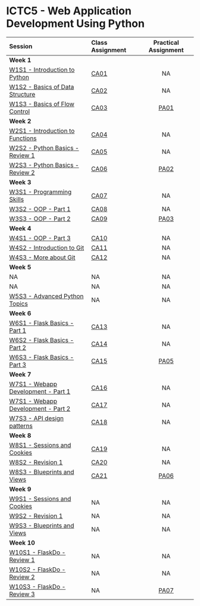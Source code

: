 # ICTC5 - Web Application Development Using Python 

| Session                                        | Class Assignment                    |       Practical Assignment       |
| :--------------------------------------------- | :---------------------------------- | :------------------------------: |
| **Week 1**                                     |
| [W1S1 - Introduction to Python](./W1/S1/)      | [CA01](./W1/S1/CA01.md)             |                NA                |
| [W1S2 - Basics of Data Structure](./W1/S2/)    | [CA02](./W1/S2/CA02.md)             |                NA                |
| [W1S3 - Basics of Flow Control](./W1/S3/)      | [CA03](./W1/S3/CA03.md)             |     [PA01](./W1/S3/PA01.md)      |
| **Week 2**                                     |
| [W2S1 - Introduction to Functions](./W2/S1/)   | [CA04](./W2/S1/CA04.md)             |                NA                |
| [W2S2 - Python Basics - Review 1](./W2/S2/)    | [CA05](./W2/S2/CA05.md)             |                NA                |
| [W2S3 - Python Basics - Review 2](./W2/S3/)    | [CA06](./W2/S3/CA06-Tic-Tac-Toe.md) | [PA02](./W2/S3/PA02-Fruitman.md) |
| **Week 3**                                     |
| [W3S1 - Programming Skills](./W3/S1/)          | [CA07](./W3/S1/CA07.md)             |                NA                |
| [W3S2 - OOP - Part 1](./W3/S2/)                | [CA08](./W3/S2/CA08.md)             |                NA                |
| [W3S3 - OOP - Part 2](./W3/S3/)                | [CA09](./W3/S3/CA00.md)             |  [PA03](./W3/S3/PA03-Shapes.md)  |
| **Week 4**                                     |
| [W4S1 - OOP - Part 3](./W4/S1/)                | [CA10](./W4/S1/CA10.md)             |                NA                |
| [W4S2 - Introduction to Git](./W4/S2/)         | [CA11](./W4/S2/CA11.md)             |                NA                |
| [W4S3 - More about Git](./W4/S2/)              | [CA12](./W4/S2/CA11.md)             |                NA                |
| **Week 5**                                     |
| NA                                             | NA                                  |                NA                |
| NA                                             | NA                                  |                NA                |
| [W5S3 - Advanced Python Topics](./W5/S3/)      | NA                                  |                NA                |
| **Week 6**                                     |
| [W6S1 - Flask Basics - Part 1](./W6/S1/)       | [CA13](./W6/S1/CA00.md)             |                NA                |
| [W6S2 - Flask Basics - Part 2](./W6/S2/)       | [CA14](./W6/S2/CA00.md)             |                NA                |
| [W6S3 - Flask Basics - Part 3](./W6/S3/)       | [CA15](./W6/S3/CA00.md)             |     [PA05](./W6/S3/PA05.md)      |
| **Week 7**                                     |
| [W7S1 - Webapp Development - Part 1](./W7/S1/) | [CA16](./W6/S1/CA00.md)             |                NA                |
| [W7S1 - Webapp Development - Part 2](./W7/S2/) | [CA17](./W6/S2/CA00.md)             |                NA                |
| [W7S3 - API design patterns](./W7/S3/)         | [CA18](./W6/S3/CA00.md)             |                NA                |
| **Week 8**                                     |
| [W8S1 - Sessions and Cookies](./W7/S1/)        | [CA19](./W6/S1/CA00.md)             |                NA                |
| [W8S2 - Revision 1](./W7/S2/)                  | [CA20](./W6/S2/CA00.md)             |                NA                |
| [W8S3 - Blueprints and Views](./W7/S3/)        | [CA21](./W6/S3/CA00.md)             |     [PA06](./W8/S3/PA06.md)      |
| **Week 9**                                     |
| [W9S1 - Sessions and Cookies](./W7/S1/)        | NA                                  |                NA                |
| [W9S2 - Revision 1](./W7/S2/)                  | NA                                  |                NA                |
| [W9S3 - Blueprints and Views](./W7/S3/)        | NA                                  |                NA                |
| **Week 10**                                    |
| [W10S1 - FlaskDo - Review 1](./W7/S1/)         | NA                                  |                NA                |
| [W10S2 - FlaskDo - Review 2](./W7/S2/)         | NA                                  |                NA                |
| [W10S3 - FlaskDo - Review 3](./W7/S3/)         | NA                                  |     [PA07](./W10/S3/PA07.md)     |
